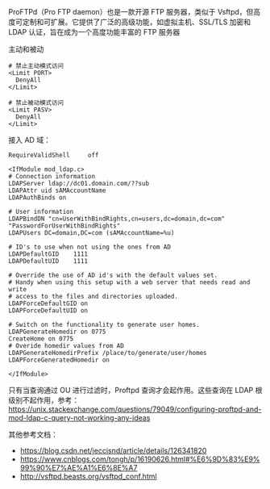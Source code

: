 ProFTPd（Pro FTP daemon）也是一款开源 FTP 服务器，类似于 Vsftpd，但高度可定制和可扩展。它提供了广泛的高级功能，如虚拟主机、SSL/TLS 加密和 LDAP 认证，旨在成为一个高度功能丰富的 FTP 服务器

主动和被动

```
# 禁止主动模式访问
<Limit PORT>
  DenyAll
</Limit>

# 禁止被动模式访问
<Limit PASV>
  DenyAll
</Limit>
```

接入 AD 域：

```
RequireValidShell     off

<IfModule mod_ldap.c>
# Connection information
LDAPServer ldap://dc01.domain.com/??sub
LDAPAttr uid sAMAccountName
LDAPAuthBinds on

# User information
LDAPBindDN "cn=UserWithBindRights,cn=users,dc=domain,dc=com" "PasswordForUserWithBindRights"
LDAPUsers DC=domain,DC=com (sAMAccountName=%u)

# ID's to use when not using the ones from AD
LDAPDefaultGID    1111
LDAPDefaultUID    1111

# Override the use of AD id's with the default values set.
# Handy when using this setup with a web server that needs read and write
# access to the files and directories uploaded.
LDAPForceDefaultGID on
LDAPForceDefaultUID on

# Switch on the functionality to generate user homes.
LDAPGenerateHomedir on 0775
CreateHome on 0775
# Overide homedir values from AD
LDAPGenerateHomedirPrefix /place/to/generate/user/homes
LDAPForceGeneratedHomedir on

</IfModule>

```

只有当查询通过 OU 进行过滤时，Proftpd 查询才会起作用。这些查询在 LDAP 根级别不起作用，参考：<https://unix.stackexchange.com/questions/79049/configuring-proftpd-and-mod-ldap-c-query-not-working-any-ideas>

其他参考文档：

- <https://blog.csdn.net/jeccisnd/article/details/126341820>
- <https://www.cnblogs.com/tongh/p/16190626.html#%E6%9D%83%E9%99%90%E7%AE%A1%E6%8E%A7>
- <http://vsftpd.beasts.org/vsftpd_conf.html>
